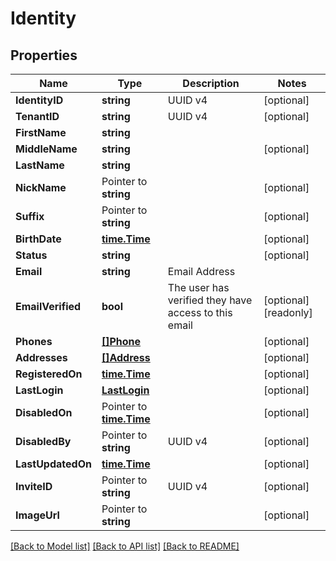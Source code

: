 # Identity

## Properties

Name | Type | Description | Notes
------------ | ------------- | ------------- | -------------
**IdentityID** | **string** | UUID v4 | [optional] 
**TenantID** | **string** | UUID v4 | [optional] 
**FirstName** | **string** |  | 
**MiddleName** | **string** |  | [optional] 
**LastName** | **string** |  | 
**NickName** | Pointer to **string** |  | [optional] 
**Suffix** | Pointer to **string** |  | [optional] 
**BirthDate** | [**time.Time**](time.Time.md) |  | [optional] 
**Status** | **string** |  | [optional] 
**Email** | **string** | Email Address | 
**EmailVerified** | **bool** | The user has verified they have access to this email | [optional] [readonly] 
**Phones** | [**[]Phone**](Phone.md) |  | [optional] 
**Addresses** | [**[]Address**](Address.md) |  | [optional] 
**RegisteredOn** | [**time.Time**](time.Time.md) |  | [optional] 
**LastLogin** | [**LastLogin**](LastLogin.md) |  | [optional] 
**DisabledOn** | Pointer to [**time.Time**](time.Time.md) |  | [optional] 
**DisabledBy** | Pointer to **string** | UUID v4 | [optional] 
**LastUpdatedOn** | [**time.Time**](time.Time.md) |  | [optional] 
**InviteID** | Pointer to **string** | UUID v4 | [optional] 
**ImageUrl** | Pointer to **string** |  | [optional] 

[[Back to Model list]](../README.md#documentation-for-models) [[Back to API list]](../README.md#documentation-for-api-endpoints) [[Back to README]](../README.md)



